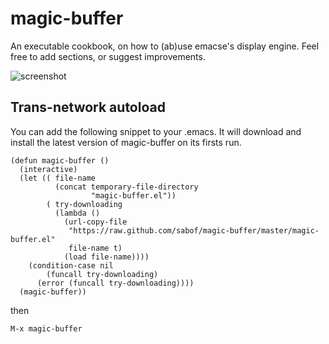 # magic-buffer
An executable cookbook, on how to (ab)use emacse's display engine. Feel free to add sections, or suggest improvements.

![screenshot](https://github.com/sabof/magic-buffer/raw/master/screenshot.png)

## Trans-network autoload
You can add the following snippet to your .emacs. It will download and install the latest version of magic-buffer on its firsts run.

    (defun magic-buffer ()
      (interactive)
      (let (( file-name
              (concat temporary-file-directory
                      "magic-buffer.el"))
            ( try-downloading
              (lambda ()
                (url-copy-file
                 "https://raw.github.com/sabof/magic-buffer/master/magic-buffer.el"
                 file-name t)
                (load file-name))))
        (condition-case nil
            (funcall try-downloading)
          (error (funcall try-downloading))))
      (magic-buffer))

then

    M-x magic-buffer
